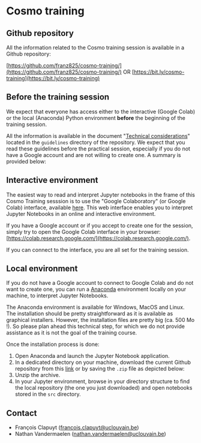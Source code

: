 # Cosmo training

## Github repository

All the information related to the Cosmo training session is available in a Github repository:

[https://github.com/franz825/cosmo-training/](https://github.com/franz825/cosmo-training/) OR [https://bit.ly/cosmo-training](https://bit.ly/cosmo-training)

## Before the training session

We expect that everyone has access either to the interactive (Google Colab) or the local (Anaconda) Python environment **before** the beginning of the training session.

All the information is available in the document "[Technical considerations](https://github.com/franz825/cosmo-training/blob/main/guidelines/technical-considerations.md)" located in the `guidelines` directory of the repository. We expect that you read these guidelines before the practical session, especially if you do not have a Google account and are not willing to create one. A summary is provided below:

## Interactive environment

The easiest way to read and interpret Jupyter notebooks in the frame of this Cosmo Training sesssion is to use the "Google Colaboratory" (or Google Colab) interface, available [here](https://colab.research.google.com). This web interface enables you to interpret Jupyter Notebooks in an online and interactive environment.

If you have a Google account or if you accept to create one for the session, simply try to open the Google Colab interface in your browser: [https://colab.research.google.com/](https://colab.research.google.com/).

If you can connect to the interface, you are all set for the training session.

## Local environment

If you do not have a Google account to connect to Google Colab and do not want to create one, you can run a [Anaconda](https://www.anaconda.com/) environment locally on your machine, to interpret Jupyter Notebooks.

The Anaconda environment is available for Windows, MacOS and Linux. The installation should be pretty straightforward as it is available as graphical installers. However, the installation files are pretty big (ca. 500 Mo !). So please plan ahead this technical step, for which we do not provide assistance as it is not the goal of the training course.

Once the installation process is done:

1. Open Anaconda and launch the Jupyter Notebook application.
2. In a dedicated directory on your machine, download the current Github repository from this [link](https://github.com/franz825/cosmo-training/zipball/master/) or by saving the `.zip` file as depicted below:
3. Unzip the archive.
4. In your Jupyter environment, browse in your directory structure to find the local repository (the one you just downloaded) and open notebooks stored in the `src` directory.

## Contact

- François Clapuyt ([francois.clapuyt@uclouvain.be](francois.clapuyt@uclouvain.be))
- Nathan Vandermaelen ([nathan.vandermaelen@uclouvain.be](nathan.vandermaelen@uclouvain.be))

